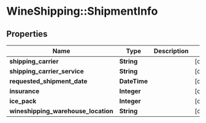 # WineShipping::ShipmentInfo

## Properties
Name | Type | Description | Notes
------------ | ------------- | ------------- | -------------
**shipping_carrier** | **String** |  | [optional] 
**shipping_carrier_service** | **String** |  | [optional] 
**requested_shipment_date** | **DateTime** |  | [optional] 
**insurance** | **Integer** |  | [optional] 
**ice_pack** | **Integer** |  | [optional] 
**wineshipping_warehouse_location** | **String** |  | [optional] 


